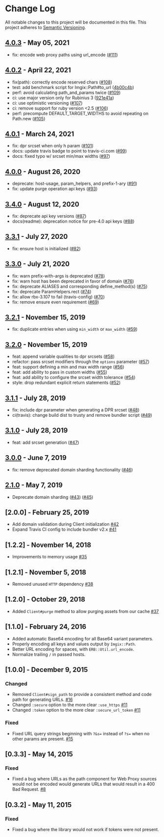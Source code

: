 # Change Log

All notable changes to this project will be documented in this file.
This project adheres to [Semantic Versioning](http://semver.org/).

## [4.0.3](https://github.com/imgix/imgix-rb/compare/4.0.2...4.0.3) - May 05, 2021

* fix: encode web proxy paths using url_encode ([#111](https://github.com/imgix/imgix-rb/pull/111))

## [4.0.2](https://github.com/imgix/imgix-rb/compare/4.0.1...4.0.2) - April 22, 2021

* fix(path): correctly encode reserved chars ([#108](https://github.com/imgix/imgix-rb/pull/108))
* test: add benchmark script for Imgix::Path#to_url ([4b00c4b](https://github.com/imgix/imgix-rb/commit/4b00c4b6d27b87787464438b36954b9c166096eb))
* perf: avoid calculating path_and_params twice ([#109](https://github.com/imgix/imgix-rb/pull/109))
* ci: use major version only for Rubinius 3 ([921e41a](https://github.com/imgix/imgix-rb/commit/921e41ac7789a55c78b42d60ac99cc0b641a69fd))
* ci: use optimistic versioning ([#107](https://github.com/imgix/imgix-rb/pull/107))
* ci: remove support for ruby version <2.5 ([#106](https://github.com/imgix/imgix-rb/pull/106))
* perf: precompute DEFAULT_TARGET_WIDTHS to avoid repeating on Path.new ([#105](https://github.com/imgix/imgix-rb/pull/105))

## [4.0.1](https://github.com/imgix/imgix-rb/compare/4.0.0...4.0.1) - March 24, 2021

* fix: dpr srcset when only h param ([#101](https://github.com/imgix/imgix-rb/pull/101))
* docs: update travis badge to point to travis-ci.com ([#99](https://github.com/imgix/imgix-rb/pull/99))
* docs: fixed typo w/ srcset min/max widths ([#97](https://github.com/imgix/imgix-rb/pull/97))

## [4.0.0](https://github.com/imgix/imgix-rb/compare/3.4.0...4.0.0) - August 26, 2020

* deprecate: host-usage, param_helpers, and prefix-1-ary ([#91](https://github.com/imgix/imgix-rb/pull/91))
* fix: update purge operation api keys ([#93](https://github.com/imgix/imgix-rb/pull/93))

## [3.4.0](https://github.com/imgix/imgix-rb/compare/3.3.1...3.4.0) - August 12, 2020

* fix: deprecate api key versions ([#87](https://github.com/imgix/imgix-rb/pull/87))
* docs(readme): deprecation notice for pre-4.0 api keys ([#88](https://github.com/imgix/imgix-rb/pull/88))

## [3.3.1](https://github.com/imgix/imgix-rb/compare/3.3.0...3.3.1) - July 27, 2020

* fix: ensure host is initialized ([#82](https://github.com/imgix/imgix-rb/pull/82))

## [3.3.0](https://github.com/imgix/imgix-rb/compare/3.2.1...3.3.0) - July 21, 2020

* fix: warn prefix-with-args is deprecated ([#78](https://github.com/imgix/imgix-rb/pull/78))
* fix: warn host has been deprecated in favor of domain ([#76](https://github.com/imgix/imgix-rb/pull/76))
* fix: deprecate ALIASES and corresponding define_method(s) ([#75](https://github.com/imgix/imgix-rb/pull/75))
* fix: deprecate ParamHelpers.rect ([#74](https://github.com/imgix/imgix-rb/pull/74))
* fix: allow rbx-3.107 to fail (travis-config) ([#70](https://github.com/imgix/imgix-rb/pull/70))
* fix: remove ensure even requirement ([#69](https://github.com/imgix/imgix-rb/pull/69))

## [3.2.1](https://github.com/imgix/imgix-rb/compare/3.2.0...3.2.1) - November 15, 2019

* fix: duplicate entries when using `min_width` or `max_width` ([#59](https://github.com/imgix/imgix-rb/pull/59))

## [3.2.0](https://github.com/imgix/imgix-rb/compare/3.1.1...3.2.0) - November 15, 2019

* feat: append variable qualities to dpr srcsets ([#58](https://github.com/imgix/imgix-rb/pull/58))
* refactor: pass srcset modifiers through the `options` parameter ([#57](https://github.com/imgix/imgix-rb/pull/57))
* feat: support defining a min and max width range ([#56](https://github.com/imgix/imgix-rb/pull/56))
* feat: add ability to pass in custom widths ([#55](https://github.com/imgix/imgix-rb/pull/55))
* feat: add ability to configure the srcset width tolerance ([#54](https://github.com/imgix/imgix-rb/pull/54))
* style: drop redundant explicit return statements ([#52](https://github.com/imgix/imgix-rb/pull/52))

## [3.1.1](https://github.com/imgix/imgix-rb/compare/3.1.0...3.1.1) - July 28, 2019

* fix: include dpr parameter when generating a DPR srcset ([#48](https://github.com/imgix/imgix-rb/pull/48))
* ci(travis): change build dist to trusty and remove bundler script ([#49](https://github.com/imgix/imgix-rb/pull/49))

## [3.1.0](https://github.com/imgix/imgix-rb/compare/3.0.0...3.1.0) - July 28, 2019

* feat: add srcset generation ([#47](https://github.com/imgix/imgix-rb/pull/47))

## [3.0.0](https://github.com/imgix/imgix-rb/compare/2.1.0...3.0.0) - June 7, 2019

* fix: remove deprecated domain sharding functionality ([#46](https://github.com/imgix/imgix-rb/pull/46))

## [2.1.0](https://github.com/imgix/imgix-rb/compare/2.0.0...2.1.0) - May 7, 2019

* Deprecate domain sharding ([#43](https://github.com/imgix/imgix-rb/pull/43)) ([#45](https://github.com/imgix/imgix-rb/pull/45))

## [2.0.0] - February 25, 2019

* Add domain validation during Client initialization [#42](https://github.com/imgix/imgix-rb/pull/42)
* Expand Travis CI config to include bundler v2.x [#41](https://github.com/imgix/imgix-rb/pull/41)

## [1.2.2] - November 14, 2018

* Improvements to memory usage [#35](https://github.com/imgix/imgix-rb/pull/35)

## [1.2.1] - November 5, 2018

* Removed unused `HTTP` dependency [#38](https://github.com/imgix/imgix-rb/pull/37)

## [1.2.0] - October 29, 2018

* Added `Client#purge` method to allow purging assets from our cache [#37](https://github.com/imgix/imgix-rb/pull/38)

## [1.1.0] - February 24, 2016

* Added automatic Base64 encoding for all Base64 variant parameters.
* Properly encoding all keys and values output by `Imgix::Path`.
* Better URL encoding for spaces, with `ERB::Util.url_encode`.
* Normalize trailing `/` in passed hosts.

## [1.0.0] - December 9, 2015
### Changed
- Removed `Client#sign_path` to provide a consistent method and code path for generating URLs. [#16](https://github.com/imgix/imgix-rb/issues/16)
- Changed `:secure` option to the more clear `:use_https` [#11](https://github.com/imgix/imgix-rb/issues/11)
- Changed `:token` option to the more clear `:secure_url_token` [#11](https://github.com/imgix/imgix-rb/issues/11)

### Fixed
- Fixed URL query strings beginning with `?&s=` instead of `?s=` when no other params are present. [#15](https://github.com/imgix/imgix-rb/issues/15)

## [0.3.3] - May 14, 2015
### Fixed
- Fixed a bug where URLs as the path component for Web Proxy sources would not be encoded would generate URLs that would result in a 400 Bad Request. [#8](https://github.com/imgix/imgix-rb/pull/8)

## [0.3.2] - May 11, 2015
### Fixed
- Fixed a bug where the library would not work if tokens were not present.
